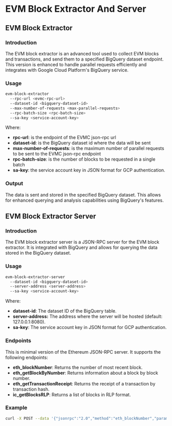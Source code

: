 # EVM Block Extractor And Server

## EVM Block Extractor

### Introduction

The EVM block extractor is an advanced tool used to collect EVM blocks and transactions, and send them to a specified BigQuery dataset endpoint. This version is enhanced to handle parallel requests efficiently and integrates with Google Cloud Platform's BigQuery service.

### Usage

```sh
evm-block-extractor
  --rpc-url <evmc-rpc-url>
  --dataset-id <bigquery-dataset-id>
  --max-number-of-requests <max-parallel-requests>
  --rpc-batch-size <rpc-batch-size>
  --sa-key <service-account-key>
```

Where:

- **rpc-url**: is the endpoint of the EVMC json-rpc url
- **dataset-id**: is the BigQuery dataset id where the data will be sent
- **max-number-of-requests**: is the maximum number of parallel requests to be sent to the EVMC json-rpc endpoint
- **rpc-batch-size**: is the number of blocks to be requested in a single batch
- **sa-key**: the service account key in JSON format for GCP authentication.

### Output

The data is sent and stored in the specified BigQuery dataset. This allows for enhanced querying and analysis capabilities using BigQuery's features.

## EVM Block Extractor Server

### Introduction

The EVM block extractor server is a JSON-RPC server for the EVM block extractor. It is integrated with BigQuery and allows for querying the data stored in the BigQuery dataset.

### Usage

```sh
evm-block-extractor-server
  --dataset-id <bigquery-dataset-id>
  --server-address <server-address>
  --sa-key <service-account-key>
```

Where:

- **dataset-id**: The dataset ID of the BigQuery table.
- **server-address:** The address where the server will be hosted (default: 127.0.0.1:8080).
- **sa-key**: The service account key in JSON format for GCP authentication.

### Endpoints

This is minimal version of the Ethereum JSON-RPC server. It supports the following endpoints:

- **eth_blockNumber**: Returns the number of most recent block.
- **eth_getBlockByNumber**: Returns information about a block by block number.
- **eth_getTransactionReceipt**: Returns the receipt of a transaction by transaction hash.
- **ic_getBlocksRLP**: Returns a list of blocks in RLP format.

### Example

```sh
curl -X POST --data '{"jsonrpc":"2.0","method":"eth_blockNumber","params":[],"id":1}' http://127.0.0.1:8080
```
